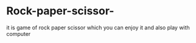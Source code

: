 # Rock-paper-scissor-
it is game of rock paper scissor which you can enjoy it and also play with computer
